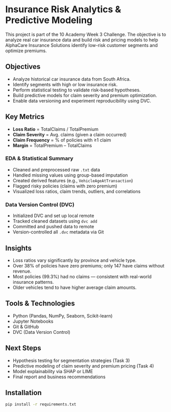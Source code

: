 # Insurance Risk Analytics & Predictive Modeling

This project is part of the 10 Academy Week 3 Challenge. The objective is to analyze real car insurance data and build risk and pricing models to help AlphaCare Insurance Solutions identify low-risk customer segments and optimize premiums.


## Objectives

- Analyze historical car insurance data from South Africa.
- Identify segments with high or low insurance risk.
- Perform statistical testing to validate risk-based hypotheses.
- Build predictive models for claim severity and premium optimization.
- Enable data versioning and experiment reproducibility using DVC.


## Key Metrics

- **Loss Ratio** = TotalClaims / TotalPremium
- **Claim Severity** = Avg. claims (given a claim occurred)
- **Claim Frequency** = % of policies with ≥1 claim
- **Margin** = TotalPremium – TotalClaims



### EDA & Statistical Summary
- Cleaned and preprocessed raw `.txt` data
- Handled missing values using group-based imputation
- Created derived features (e.g., `VehicleAgeAtTransaction`)
- Flagged risky policies (claims with zero premium)
- Visualized loss ratios, claim trends, outliers, and correlations

### Data Version Control (DVC)
- Initialized DVC and set up local remote
- Tracked cleaned datasets using `dvc add`
- Committed and pushed data to remote
- Version-controlled all `.dvc` metadata via Git


## Insights

- Loss ratios vary significantly by province and vehicle type.
- Over 38% of policies have zero premiums; only 147 have claims without revenue.
- Most policies (99.3%) had no claims — consistent with real-world insurance patterns.
- Older vehicles tend to have higher average claim amounts.


## Tools & Technologies

- Python (Pandas, NumPy, Seaborn, Scikit-learn)
- Jupyter Notebooks
- Git & GitHub
- DVC (Data Version Control)



## Next Steps

- Hypothesis testing for segmentation strategies (Task 3)
- Predictive modeling of claim severity and premium pricing (Task 4)
- Model explainability via SHAP or LIME
- Final report and business recommendations


## Installation

```bash
pip install -r requirements.txt
```
